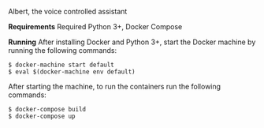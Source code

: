 Albert, the voice controlled assistant

**Requirements**
Required Python 3+, Docker Compose

**Running**
After installing Docker and Python 3+, start the Docker machine by running the following commands:
```
$ docker-machine start default
$ eval $(docker-machine env default)
```

After starting the machine, to run the containers run the following commands:
```
$ docker-compose build
$ docker-compose up
```
